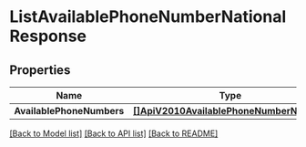 # ListAvailablePhoneNumberNationalResponse

## Properties

Name | Type | Description | Notes
------------ | ------------- | ------------- | -------------
**AvailablePhoneNumbers** | [**[]ApiV2010AvailablePhoneNumberNational**](ApiV2010AvailablePhoneNumberNational.md) |  |[optional] 

[[Back to Model list]](../README.md#documentation-for-models) [[Back to API list]](../README.md#documentation-for-api-endpoints) [[Back to README]](../README.md)


